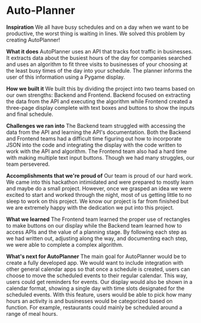 # Auto-Planner

**Inspiration**
We all have busy schedules and on a day when we want to be productive, the worst thing is waiting in lines. We solved this problem by creating AutoPlanner!

**What it does**
AutoPlanner uses an API that tracks foot traffic in businesses. It extracts data about the busiest hours of the day for companies searched and uses an algorithm to fit three visits to businesses of your choosing at the least busy times of the day into your schedule. The planner informs the user of this information using a Pygame display.

**How we built it**
We built this by dividing the project into two teams based on our own strengths: Backend and Frontend. Backend focused on extracting the data from the API and executing the algorithm while Frontend created a three-page display complete with text boxes and buttons to show the inputs and final schedule.

**Challenges we ran into**
The Backend team struggled with accessing the data from the API and learning the API's documentation. Both the Backend and Frontend teams had a difficult time figuring out how to incorporate JSON into the code and integrating the display with the code written to work with the API and algorithm. The Frontend team also had a hard time with making multiple text input buttons. Though we had many struggles, our team persevered.

**Accomplishments that we're proud of**
Our team is proud of our hard work. We came into this hackathon intimidated and were prepared to mostly learn and maybe do a small project. However, once we grasped an idea we were excited to start and worked through the night, most of us getting little to no sleep to work on this project. We know our project is far from finished but we are extremely happy with the dedication we put into this project.

**What we learned**
The Frontend team learned the proper use of rectangles to make buttons on our display while the Backend team learned how to access APIs and the value of a planning stage. By following each step as we had written out, adjusting along the way, and documenting each step, we were able to complete a complex algorithm.

**What's next for AutoPlanner**
The main goal for AutoPlanner would be to create a fully developed app. We would want to include integration with other general calendar apps so that once a schedule is created, users can choose to move the scheduled events to their regular calendar. This way, users could get reminders for events. Our display would also be shown in a calendar format, showing a single day with time slots designated for the scheduled events. With this feature, users would be able to pick how many hours an activity is and businesses would be categorized based on function. For example, restaurants could mainly be scheduled around a range of meal hours.
